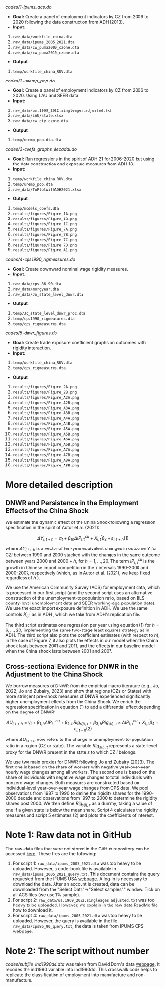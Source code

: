 *codes/1-ipums_acs.do*

 - **Goal:** 
Create a panel of employment indicators by CZ from 2006 to 2020 following the data construction from ADH (2013).
 - **Input:** 
1. `raw_data/workfile_china.dta`
2. `raw_data/ipums_2005_2021.dta`
3. `raw_data/cw_puma2000_czone.dta`
4. `raw_data/cw_puma2010_czone.dta`

 - **Output:**
1. `temp/workfile_china_RUV.dta`

*codes/2-unemp_pop.do*

 - **Goal:** 
Create a panel of employment indicators by CZ from 2006 to 2020. Using LAU and SEER data.
 - **Input:** 
1. `raw_data/us.1969_2022.singleages.adjusted.txt`
2. `raw_data/LAU/state.xlsx`
3. `raw_data/cw_cty_czone.dta`

 - **Output:**
1. `temp/unemp_pop.dta.dta`

*codes/3-coefs_graphs_decadal.do*

 - **Goal:** 
Run regressions in the spirit of ADH 21 for 2006-2020 but using the data construction and exposure measures from ADH 13.
 - **Input:** 
1. `temp/workfile_china_RUV.dta`
2. `temp/unemp_pop.dta`
3. `raw_data/ToPlotwithADH2021.xlsx`

 - **Output:**
1. `temp/models_coefs.dta`
2. `results/figures/Figure_1A.png`
3. `results/figures/Figure_1B.png`
4. `results/figures/Figure_1C.png`
5. `results/figures/Figure_7A.png`
6. `results/figures/Figure_7B.png`
7. `results/figures/Figure_7C.png`
8. `results/figures/Figure_7D.png`
9. `results/figures/Figure_A1.png`

*codes/4-cps1990_rigmeasures.do*

 - **Goal:** 
Create downward nominal wage rigidity measures.
 - **Input:** 
1. `raw_data/cps_86_90.dta`
2. `raw_data/morgyear.dta`
3. `raw_data/Jo_state_level_dnwr.dta`

 - **Output:**
1. `temp/Jo_state_level_dnwr_proc.dta`
2. `temp/cps1990_rigmeasures.dta`
3. `temp/cps_rigmeasures.dta`

*codes/5-dnwr_figures.do*

 - **Goal:** 
Create trade exposure coefficient graphs on outcomes with rigidity interaction.
 - **Input:** 
1. `temp/workfile_china_RUV.dta`
2. `temp/cps_rigmeasures.dta`

 - **Output:**
1. `results/figures/Figure_2A.png`
2. `results/figures/Figure_2B.png`
3. `results/figures/Figure_A2A.png`
4. `results/figures/Figure_A2B.png`
5. `results/figures/Figure_A3A.png`
6. `results/figures/Figure_A3B.png`
7. `results/figures/Figure_A4A.png`
8. `results/figures/Figure_A4B.png`
9. `results/figures/Figure_A5A.png`
10. `results/figures/Figure_A5B.png`
11. `results/figures/Figure_A6A.png`
12. `results/figures/Figure_A6B.png`
13. `results/figures/Figure_A7A.png`
14. `results/figures/Figure_A7B.png`
15. `results/figures/Figure_A8A.png`
16. `results/figures/Figure_A8B.png`

More detailed description
============================================================================================

## DNWR and Persistence in the Employment Effects of the China Shock

We estimate the dynamic effect of the China Shock following a regression specification in the spirit of Autor et al. (2021):

$$\Delta Y_{i, t+h}=\alpha_{t}+\beta_{1 h} \Delta I P_{i, \tau}^{c u}+X_{i, t}^{\prime} \beta_{2}+\varepsilon_{i, t+h} (1)$$

where $\Delta Y_{i, t+h}$ is a vector of ten-year equivalent changes in outcome $Y$ for $\mathrm{CZ} i$ between 1990 and 2000 stacked with the changes in the same outcome between years 2000 and $2000+h$, for $h=1, \ldots, 20$. The term $I P_{i, \tau}^{c u}$ is the growth in Chinese import competition in the $\tau$ intervals 1990-2000 and 2000-2007, respectively (which, as in Autor et al. (2021), we keep fixed regardless of $h$ ).

We use the American Community Survey (ACS) for employment data, which is processed in our first script (and the second script uses an alternative construction of the unemployment-to population ratio, based on BLS county-level unemployment data and SEER working-age population data). We use the exact import exposure definition in ADH. We use the same controls $X_{i, t}^{\prime}$ as in ADH , which we take from ADH's replication file.

The third script estimates one regression per year using equation $(1)$ for $h=6, \ldots, 20$, implementing the same two-stage least squares strategy as in ADH. The third script also plots the coefficient estimates (with respect to $h$); in the case of Figure 7, it also plots the effects in our model when the China shock lasts between 2001 and 2011, and the effects in our baseline model when the China shock lasts between 2001 and 2007.

## Cross-sectional Evidence for DNWR in the Adjustment to the China Shock

We borrow measures of DNWR from the empirical macro literature (e.g., Jo, 2022; Jo and Zubairy, 2023) and show that regions (CZs or States) with more stringent pre-shock measures of DNWR experienced significantly higher unemployment effects from the China Shock. We enrich the regression specification in equation $(1)$ to add a differential effect depending on the degree of DNWR:

$$\Delta U_{i, t+h}=\gamma_{t}+\beta_{1, h} \Delta I P_{i, \tau}^{c u}+\beta_{2, h} Rig_{s(i), \tau}+\beta_{3, h} Rig_{s(i), \tau} \times \Delta I P_{i, \tau}^{c u}+X_{i, t}^{\prime} \beta_{4}+\varepsilon_{i, t+h} (2)$$


where $\Delta U_{i, t+h}$ now refers to the change in unemployment-to-population ratio in a region (CZ or state). The variable $Rig_{s(i), \tau}$ represents a state-level proxy for the DNWR present in the state $s$ to which CZ $i$ belongs.

We use two main proxies for DNWR following Jo and Zubairy (2023). The first one is based on the share of workers with negative year-over-year hourly wage changes among all workers. The second one is based on the share of individuals with negative wage changes to total individuals with nonzero wage changes. Both measures are constructed based on individual-level year-over-year wage changes from CPS data. We pool observations from 1987 to 1990 to define the rigidity shares for the 1990-2000 decade and observations from 1997 to 2000 to determine the rigidity shares post 2000. We then define $Ri g_{s(i), \tau}$ as a dummy, taking a value of one if a given state is below the mean share. Script 4 calculates the rigidity measures and script 5 estimates $(2)$ and plots the coefficients of interest.

Note 1: Raw data not in GitHub
============================================================================================

The raw-data files that were not stored in the GitHub repository can be accessed [here](https://www.dropbox.com/scl/fo/82behprekhrbmlcw60mbr/h?rlkey=040evytauyt2pah44xo1q1pcq&e=1&dl=0). These files are the following:

1) For script 1: `raw_data/ipums_2005_2021.dta` was too heavy to be uploaded. However, a code-book file is available in `raw_data/ipums_2005_2021_query.txt`. This document contains the query requested from the IPUMS USA  [webpage](https://usa.ipums.org/usa). A log-in is necessary to download the data. After an account is created, data can be downloaded from the "Select Data"->"Select samples"" window. Tick on all ACS files (we use 1% sample).
2) For script 2: `raw_data/us.1969_2022.singleages.adjusted.txt` was too heavy to be uploaded. However, we explain in the raw data ReadMe file how to download it.
3) For script 4: `raw_data/ipums_2005_2021.dta` was too heavy to be uploaded. However, the query is available in the file `raw_data/cps86_90_query.txt`, the data is taken from IPUMS CPS [webpage](https://cps.ipums.org/cps/).

Note 2: The script without number
============================================================================================

*codes/subfile_ind1990dd.dta* was taken from David Dorn's data [webpage](https://www.ddorn.net/data.htm). It recodes the ind1990 variable into ind1990dd. This crosswalk code helps to replicate the classification of employment into manufacture and non-manufacture.